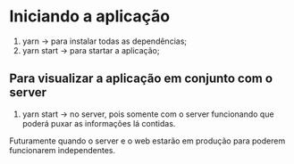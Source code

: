 # Iniciando a aplicação
1. yarn -> para instalar todas as dependências;
2. yarn start -> para startar a aplicação;

## Para visualizar a aplicação em conjunto com o server
1. yarn start -> no server, pois somente com o server funcionando que poderá puxar
as informações lá contidas.

Futuramente quando o server e o web estarão em produção para poderem funcionarem
independentes.

